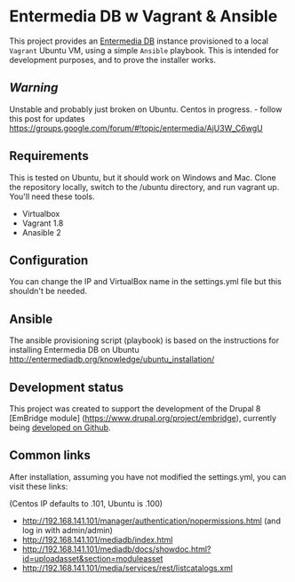 # Entermedia DB w Vagrant & Ansible
This project provides an [Entermedia DB](http://entermediadb.org/) instance provisioned to a local `Vagrant` Ubuntu VM, using a simple `Ansible` playbook. This is intended for development purposes, and to prove the installer works.

## *Warning*
Unstable and probably just broken on Ubuntu. Centos in progress. - follow this post for updates https://groups.google.com/forum/#!topic/entermedia/AjU3W_C6wgU

## Requirements
This is tested on Ubuntu, but it should work on Windows and Mac. Clone the repository locally, switch to the /ubuntu directory, and run vagrant up. You'll need these tools.

* Virtualbox
* Vagrant 1.8
* Anasible 2

## Configuration
You can change the IP and VirtualBox name in the settings.yml file but this shouldn't be needed.

## Ansible
The ansible provisioning script (playbook) is based on the instructions for installing Entermedia DB on Ubuntu http://entermediadb.org/knowledge/ubuntu_installation/

## Development status
This project was created to support the development of the Drupal 8 [EmBridge module] (https://www.drupal.org/project/embridge), currently being [developed on Github](https://github.com/acbramley/embridge).

## Common links
After installation, assuming you have not modified the settings.yml, you can visit these links:

(Centos IP defaults to .101, Ubuntu is .100)
* http://192.168.141.101/manager/authentication/nopermissions.html (and log in with admin/admin)
* http://192.168.141.101/mediadb/index.html
* http://192.168.141.101/mediadb/docs/showdoc.html?id=uploadasset&section=moduleasset
* http://192.168.141.101/media/services/rest/listcatalogs.xml
